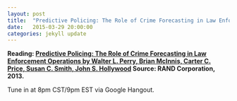 ```yaml
---
layout: post
title:  "Predictive Policing: The Role of Crime Forecasting in Law Enforcement Operations"
date:   2015-03-29 20:00:00
categories: jekyll update
---
```


**Reading: [Predictive Policing: The Role of Crime Forecasting in Law Enforcement Operations by Walter L. Perry, Brian McInnis, Carter C. Price, Susan C. Smith, John S. Hollywood](https://www.rand.org/content/dam/rand/pubs/research_reports/RR200/RR233/RAND_RR233.pdf) Source: RAND Corporation, 2013.**

Tune in at 8pm CST/9pm EST via Google Hangout.
